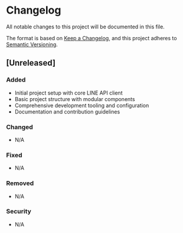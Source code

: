 # Changelog

All notable changes to this project will be documented in this file.

The format is based on [Keep a Changelog](https://keepachangelog.com/en/1.0.0/),
and this project adheres to [Semantic Versioning](https://semver.org/spec/v2.0.0.html).

## [Unreleased]

### Added

- Initial project setup with core LINE API client
- Basic project structure with modular components
- Comprehensive development tooling and configuration
- Documentation and contribution guidelines

### Changed

- N/A

### Fixed

- N/A

### Removed

- N/A

### Security

- N/A
